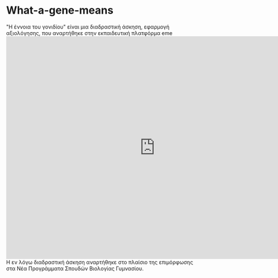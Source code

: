 # What-a-gene-means
"Η έννοια του γονιδίου" είναι μια διαδραστική άσκηση, εφαρμογή αξιολόγησης, που αναρτήθηκε στην εκπαιδευτική πλατφόρμα eme <iframe src="https://content.e-me.edu.gr/wp-admin/admin-ajax.php?action=h5p_embed&id=1256820" width="800" height="600" frameborder="0" allowfullscreen="allowfullscreen"></iframe><script src="https://content.e-me.edu.gr/wp-content/plugins/h5p/h5p-php-library/js/h5p-resizer.js" charset="UTF-8"></script>
Η εν λόγω διαδραστική άσκηση αναρτήθηκε στο πλαίσιο της επιμόρφωσης στα Νέα Προγράμματα Σπουδών Βιολογίας Γυμνασίου. 
